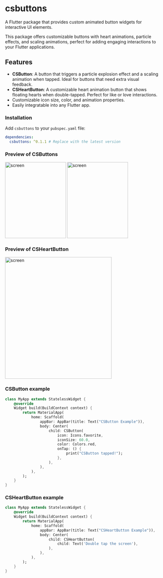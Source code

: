 
# csbuttons

A Flutter package that provides custom animated button widgets for interactive UI elements. 

This package offers customizable buttons with heart animations, particle effects, and scaling animations, perfect for adding engaging interactions to your Flutter applications.

## Features

- **CSButton**: A button that triggers a particle explosion effect and a scaling animation when tapped. Ideal for buttons that need extra visual feedback.
- **CSHeartButton**: A customizable heart animation button that shows floating hearts when double-tapped. Perfect for like or love interactions.
- Customizable icon size, color, and animation properties.
- Easily integratable into any Flutter app.

### Installation

Add `csbuttons` to your `pubspec.yaml` file:

```yaml
dependencies:
  csbuttons: ^0.1.1 # Replace with the latest version
```

### Preview of CSButtons

<img width="200" height="250" alt="screen" src="https://github.com/user-attachments/assets/615c04a4-cb70-46ed-8ea7-0c7327ddabf0">
<img width="200" height="250" alt="screen" src="https://github.com/user-attachments/assets/ca38f831-ade6-4bfa-a246-e03f051fb8b4">


### Preview of CSHeartButton

<img width="350" height="400" alt="screen" src="https://github.com/user-attachments/assets/951749a3-8b38-4ebc-9d35-5e5fc83ca9cd">


### CSButton example

```dart
class MyApp extends StatelessWidget {
    @override
    Widget build(BuildContext context) {
        return MaterialApp(
            home: Scaffold(
                appBar: AppBar(title: Text("CSButton Example")),
                body: Center(
                    child: CSButton(
                        icon: Icons.favorite,
                        iconSize: 60.0,
                        color: Colors.red,
                        onTap: () {
                            print("CSButton tapped!");
                        },
                    ),
                ),
            ),
        );
    }
}
```

### CSHeartButton example

```dart
class MyApp extends StatelessWidget {
    @override
    Widget build(BuildContext context) {
        return MaterialApp(
            home: Scaffold(
                appBar: AppBar(title: Text("CSHeartButton Example")),
                body: Center(
                    child: CSHeartButton(
                        child: Text('Double tap the screen'),
                    ),
                ),
            ),
        );
    }
}
```
